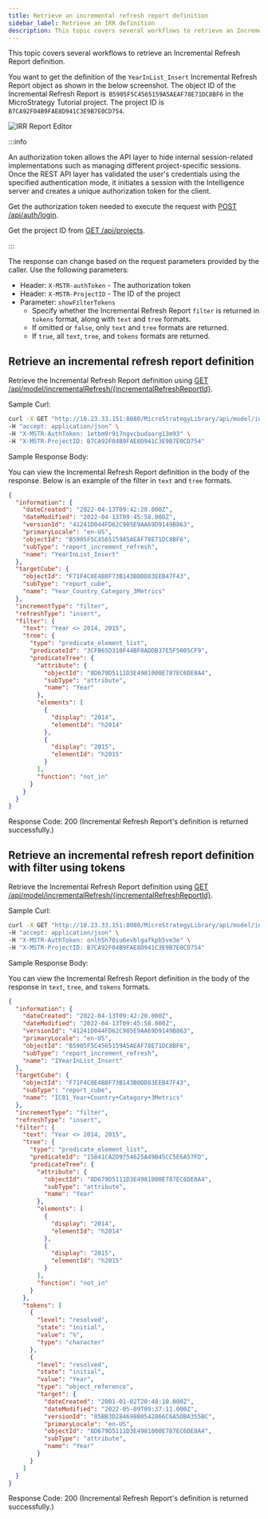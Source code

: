 ```yaml
---
title: Retrieve an incremental refresh report definition
sidebar_label: Retrieve an IRR definition
description: This topic covers several workflows to retrieve an Incremental Refresh Report definition.
---
```


<Available since="2021 Update 6" />

This topic covers several workflows to retrieve an Incremental Refresh Report definition.

You want to get the definition of the `YearInList_Insert` Incremental Refresh Report object as shown in the below screenshot. The object ID of the Incremental Refresh Report is  `B5905F5C4565159A5AEAF78E71DC8BF6` in the MicroStrategy Tutorial project. The project ID is `B7CA92F04B9FAE8D941C3E9B7E0CD754`.

![IRR Report Editor](../../../../images/IRR_report_editor.png)

:::info

An authorization token allows the API layer to hide internal session-related implementations such as managing different project-specific sessions. Once the REST API layer has validated the user's credentials using the specified authentication mode, it initiates a session with the Intelligence server and creates a unique authorization token for the client.

Get the authorization token needed to execute the request with [POST /api/auth/login](https://demo.microstrategy.com/MicroStrategyLibrary/api-docs/index.html#/Authentication/postLogin).

Get the project ID from [GET /api/projects](https://demo.microstrategy.com/MicroStrategyLibrary/api-docs/index.html#/Projects/getProjects_1).

:::

The response can change based on the request parameters provided by the caller. Use the following parameters:

- Header: `X-MSTR-authToken` - The authorization token
- Header: `X-MSTR-ProjectID` - The ID of the project
- Parameter: `showFilterTokens`
  - Specify whether the Incremental Refresh Report `filter` is returned in `tokens` format, along with `text` and `tree` formats.
  - If omitted or `false`, only `text` and `tree` formats are returned.
  - If `true`, all `text`, `tree`, and `tokens` formats are returned.

## Retrieve an incremental refresh report definition

Retrieve the Incremental Refresh Report definition using [GET /api/model/incrementalRefresh/{incrementalRefreshReportId}](https://demo.microstrategy.com/MicroStrategyLibrary/api-docs/index.html#/Cubes/get_api_model_incrementalRefresh__incrementalRefreshReportId_).

Sample Curl:

```bash
curl -X GET "http://10.23.33.151:8080/MicroStrategyLibrary/api/model/incrementalRefresh/B5905F5C4565159A5AEAF78E71DC8BF6" \
-H "accept: application/json" \
-H "X-MSTR-AuthToken: 1etbm9r9i7ngvcbudaarg13m93" \
-H "X-MSTR-ProjectID: B7CA92F04B9FAE8D941C3E9B7E0CD754"
```

Sample Response Body:

You can view the Incremental Refresh Report definition in the body of the response. Below is an example of the filter in `text` and `tree` formats.

```json
{
  "information": {
    "dateCreated": "2022-04-13T09:42:20.000Z",
    "dateModified": "2022-04-13T09:45:58.000Z",
    "versionId": "41241D044FD62C905E9AA69D9149B863",
    "primaryLocale": "en-US",
    "objectId": "B5905F5C4565159A5AEAF78E71DC8BF6",
    "subType": "report_increment_refresh",
    "name": "YearInList_Insert"
  },
  "targetCube": {
    "objectId": "F71F4C0E4B8F73B143B0DD83EEB47F43",
    "subType": "report_cube",
    "name": "Year_Country_Category_3Metrics"
  },
  "incrementType": "filter",
  "refreshType": "insert",
  "filter": {
    "text": "Year <> 2014, 2015",
    "tree": {
      "type": "predicate_element_list",
      "predicateId": "3CFB65D310F44BF0ADDB37E5F5005CF9",
      "predicateTree": {
        "attribute": {
          "objectId": "8D679D5111D3E4981000E787EC6DE8A4",
          "subType": "attribute",
          "name": "Year"
        },
        "elements": [
          {
            "display": "2014",
            "elementId": "h2014"
          },
          {
            "display": "2015",
            "elementId": "h2015"
          }
        ],
        "function": "not_in"
      }
    }
  }
}
```

Response Code: 200 (Incremental Refresh Report's definition is returned successfully.)

## Retrieve an incremental refresh report definition with filter using tokens

Retrieve the Incremental Refresh Report definition using [GET /api/model/incrementalRefresh/{incrementalRefreshReportId}](https://demo.microstrategy.com/MicroStrategyLibrary/api-docs/index.html#/Cubes/get_api_model_incrementalRefresh__incrementalRefreshReportId_).

Sample Curl:

```bash
curl -X GET "http://10.23.33.151:8080/MicroStrategyLibrary/api/model/incrementalRefresh/B5905F5C4565159A5AEAF78E71DC8BF6?showFilterTokens=true" \
-H "accept: application/json" \
-H "X-MSTR-AuthToken: onlh5h70iu6evblgafkpb5ve3e" \
-H "X-MSTR-ProjectID: B7CA92F04B9FAE8D941C3E9B7E0CD754"
```

Sample Response Body:

You can view the Incremental Refresh Report definition in the body of the response in `text`, `tree`, and `tokens` formats.

```json
{
  "information": {
    "dateCreated": "2022-04-13T09:42:20.000Z",
    "dateModified": "2022-04-13T09:45:58.000Z",
    "versionId": "41241D044FD62C905E9AA69D9149B863",
    "primaryLocale": "en-US",
    "objectId": "B5905F5C4565159A5AEAF78E71DC8BF6",
    "subType": "report_increment_refresh",
    "name": "IYearInList_Insert"
  },
  "targetCube": {
    "objectId": "F71F4C0E4B8F73B143B0DD83EEB47F43",
    "subType": "report_cube",
    "name": "IC01_Year+Country+Category+3Metrics"
  },
  "incrementType": "filter",
  "refreshType": "insert",
  "filter": {
    "text": "Year <> 2014, 2015",
    "tree": {
      "type": "predicate_element_list",
      "predicateId": "15841CA2D9754625A49B45CC5E6A57FD",
      "predicateTree": {
        "attribute": {
          "objectId": "8D679D5111D3E4981000E787EC6DE8A4",
          "subType": "attribute",
          "name": "Year"
        },
        "elements": [
          {
            "display": "2014",
            "elementId": "h2014"
          },
          {
            "display": "2015",
            "elementId": "h2015"
          }
        ],
        "function": "not_in"
      }
    },
    "tokens": [
      {
        "level": "resolved",
        "state": "initial",
        "value": "%",
        "type": "character"
      },
      {
        "level": "resolved",
        "state": "initial",
        "value": "Year",
        "type": "object_reference",
        "target": {
          "dateCreated": "2001-01-02T20:48:10.000Z",
          "dateModified": "2022-05-09T09:37:11.000Z",
          "versionId": "05BB3D284698B0542866C6A5DBA355BC",
          "primaryLocale": "en-US",
          "objectId": "8D679D5111D3E4981000E787EC6DE8A4",
          "subType": "attribute",
          "name": "Year"
        }
      }
    ]
  }
}
```

Response Code: 200 (Incremental Refresh Report's definition is returned successfully.)
